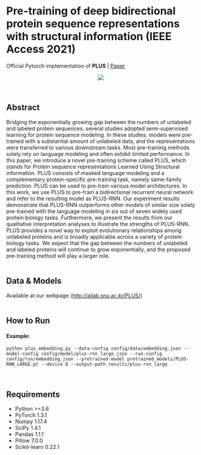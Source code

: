 # Pre-training of deep bidirectional protein sequence representations with structural information (IEEE Access 2021)
Official Pytorch implementation of **PLUS** | [Paper](https://ieeexplore.ieee.org/abstract/document/9529198)
<p align="center"><img src="http://ailab.snu.ac.kr/plus/images/PLUS_Logo_ver2.jpg"></p>
<br/>

## Abstract
Bridging the exponentially growing gap between the numbers of unlabeled and labeled protein sequences, several studies adopted semi-supervised learning for protein sequence modeling. In these studies, models were pre-trained with a substantial amount of unlabeled data, and the representations were transferred to various downstream tasks. Most pre-training methods solely rely on language modeling and often exhibit limited performance. In this paper, we introduce a novel pre-training scheme called PLUS, which stands for Protein sequence representations Learned Using Structural information. PLUS consists of masked language modeling and a complementary protein-specific pre-training task, namely same-family prediction. PLUS can be used to pre-train various model architectures. In this work, we use PLUS to pre-train a bidirectional recurrent neural network and refer to the resulting model as PLUS-RNN. Our experiment results demonstrate that PLUS-RNN outperforms other models of similar size solely pre-trained with the language modeling in six out of seven widely used protein biology tasks. Furthermore, we present the results from our qualitative interpretation analyses to illustrate the strengths of PLUS-RNN. PLUS provides a novel way to exploit evolutionary relationships among unlabeled proteins and is broadly applicable across a variety of protein biology tasks. We expect that the gap between the numbers of unlabeled and labeled proteins will continue to grow exponentially, and the proposed pre-training method will play a larger role.
<br/><br/>

## Data & Models
Available at our webpage (<a href="http://ailab.snu.ac.kr/PLUS/">http://ailab.snu.ac.kr/PLUS/)
<br/><br/>

## How to Run
#### Example:
```
python plus_embedding.py --data-config config/data/embedding.json --model-config config/model/plus-rnn_large.json --run-config config/run/embedding.json --pretrained-model pretrained_models/PLUS-RNN_LARGE.pt --device 0 --output-path results/plus-rnn_large
```
<br/>

## Requirements
- Python >=3.6
- PyTorch 1.3.1
- Numpy 1.17.4
- SciPy 1.4.1
- Pandas 1.1.1
- Pillow 7.0.0
- Scikit-learn 0.22.1
<br/><br/>
